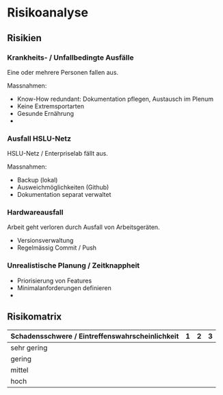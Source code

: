 # Risikoanalyse

## Risikien

### Krankheits- / Unfallbedingte Ausfälle

Eine oder mehrere Personen fallen aus.

Massnahmen:
* Know-How redundant: Dokumentation pflegen, Austausch im Plenum
* Keine Extremsportarten 
* Gesunde Ernährung
* 

### Ausfall HSLU-Netz

HSLU-Netz / Enterpriselab fällt aus.

Massnahmen:
* Backup (lokal)
* Ausweichmöglichkeiten (Github)
* Dokumentation separat verwaltet

### Hardwareausfall

Arbeit geht verloren durch Ausfall von Arbeitsgeräten.

* Versionsverwaltung
* Regelmässig Commit / Push

### Unrealistische Planung / Zeitknappheit

* Priorisierung von Features
* Minimalanforderungen definieren
* 

## Risikomatrix

| Schadensschwere / Eintreffenswahrscheinlichkeit | 1   | 2   | 3   |
| ----------------------------------------------- | --- | --- | --- |
| sehr gering                                     |     |     |     |
| gering                                          |     |     |     |
| mittel                                          |     |     |     |
| hoch                                            |     |     |     |
